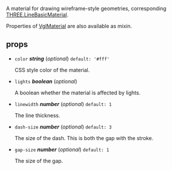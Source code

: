 A material for drawing wireframe-style geometries,
corresponding [THREE.LineBasicMaterial](https://threejs.org/docs/index.html#api/materials/LineBasicMaterial).

Properties of [VglMaterial](vgl-material) are also available as mixin. 

## props 

- `color` ***string*** (*optional*) `default: '#fff'` 

  CSS style color of the material. 

- `lights` ***boolean*** (*optional*) 

  A boolean whether the material is affected by lights. 

- `linewidth` ***number*** (*optional*) `default: 1` 

  The line thickness. 

- `dash-size` ***number*** (*optional*) `default: 3` 

  The size of the dash. This is both the gap with the stroke. 

- `gap-size` ***number*** (*optional*) `default: 1` 

  The size of the gap. 


